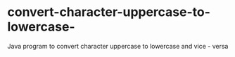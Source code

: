 # convert-character-uppercase-to-lowercase-
Java program to convert character uppercase to lowercase and vice - versa
